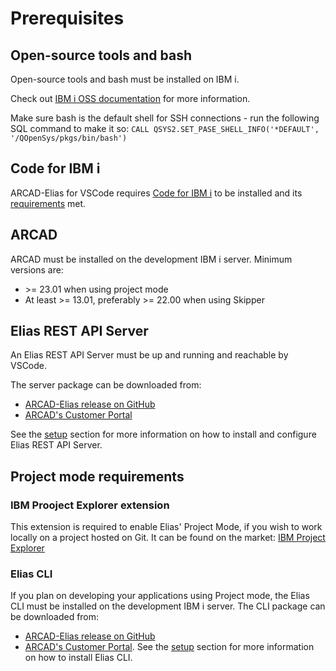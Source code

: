 # Prerequisites
## Open-source tools and bash
Open-source tools and bash must be installed on IBM i.

Check out [IBM i OSS documentation](https://ibmi-oss-docs.readthedocs.io/en/latest/yum/README.html#general-information) for more information.

Make sure bash is the default shell for SSH connections - run the following SQL command to make it so: `CALL QSYS2.SET_PASE_SHELL_INFO('*DEFAULT', '/QOpenSys/pkgs/bin/bash')`

## Code for IBM i
ARCAD-Elias for VSCode requires [Code for IBM i](https://marketplace.visualstudio.com/items?itemName=HalcyonTechLtd.code-for-ibmi) to be installed and its [requirements](https://halcyon-tech.github.io/docs/#/./README?id=requirements) met.

## ARCAD
ARCAD must be installed on the development IBM i server.
Minimum versions are:
- &gt;= 23.01 when using project mode
- At least &gt;= 13.01, preferably &gt;= 22.00 when using Skipper

## Elias REST API Server
An Elias REST API Server must be up and running and reachable by VSCode.

The server package can be downloaded from:
- [ARCAD-Elias release on GitHub](https://github.com/ARCAD-Software/elias-vscode/releases/latest)
- [ARCAD's Customer Portal](https://portal.arcadsoftware.com/)
 
See the [setup](/pages/setup) section for more information on how to install and configure Elias REST API Server.

## Project mode requirements
### IBM Prooject Explorer extension
This extension is required to enable Elias' Project Mode, if you wish to work locally on a project hosted on Git. It can be found on the market: [IBM Project Explorer](https://marketplace.visualstudio.com/items?itemName=IBM.vscode-ibmi-projectexplorer)

### Elias CLI
If you plan on developing your applications using Project mode, the Elias CLI must be installed on the development IBM i server. The CLI package can be downloaded from:
- [ARCAD-Elias release on GitHub](https://github.com/ARCAD-Software/elias-vscode/releases/latest)
- [ARCAD's Customer Portal](https://portal.arcadsoftware.com/).
See the [setup](/pages/setup) section for more information on how to install Elias CLI.